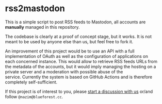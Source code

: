 
# rss2mastodon

This is a simple script to post RSS feeds to Mastodon, all accounts are **manually** managed in this repository.

The codebase is clearly at a proof of concept stage, but it works. It is not meant to be used by anyone else than us, but feel free to fork it.

An improvement of this project would be to use an API with a full implementation of OAuth as well as the configuration of applications on each concerned instance. This would allow to retrieve RSS feeds URLs from the metadata of the accounts, but it would imply managing the hosting on a private server and a moderation with possible abuse of the service. Currently the system is based on GitHub Actions and is therefore completely self-sufficient.

If this project is of interest to you, please [start a discussion with us](https://github.com/blue-forest/rss2mastodon/discussions) or/and follow `@nazim@blueforest.cc`.
